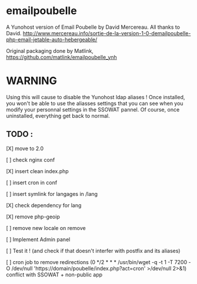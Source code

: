 emailpoubelle
=============
A Yunohost version of Email Poubelle by David Mercereau. All thanks to David. 
http://www.mercereau.info/sortie-de-la-version-1-0-demailpoubelle-php-email-jetable-auto-hebergeable/

Original packaging done by Matlink, https://github.com/matlink/emailpoubelle_ynh

WARNING
=========
Using this will cause to disable the Yunohost ldap aliases ! Once installed, you won't be able to use the aliasses settings that you can see when you modify your personnal settings in the SSOWAT pannel.
Of course, once uninstalled, everything get back to normal. 

TODO : 
------
[X] move to 2.0

[ ] check nginx conf

[X] insert clean index.php

[ ] insert cron in conf

[ ] insert symlink for langages in /lang

[X] check dependency for lang

[X] remove php-geoip 

[ ] remove new locale on remove

[ ] Implement Admin panel

[ ] Test it ! (and check if that doesn't interfer with postfix and its aliases)

[ ] cron job to remove redirections (0 */2 * * * /usr/bin/wget -q -t 1 -T 7200 -O /dev/null 'https://domain/poubelle/index.php?act=cron' >/dev/null 2>&1) conflict with SSOWAT + non-public app
